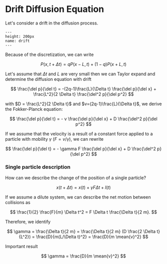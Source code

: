 # Drift Diffusion Equation

Let's consider a drift in the diffusion process. 

```{figure} drift.png
---
height: 200px
name: drift
---
```

Because of the discretization, we can write

$$
P(x,t+\Delta t) = q P(x-L,t) + (1-q) P(x+L,t)
$$

Let's assume that $\Delta t$ and $L$ are very small then we can Taylor expand and determine the diffusion equation with drift

$$
\frac{\del p}{\del t} = -(2q-1)\frac{L}{\Delta t} \frac{\del p}{\del x} + \frac{L^2}{2 \Delta t} \frac{\del^2 p}{\del p^2}
$$

with $D = \frac{L^2}{2 \Delta t}$ and $v=(2q-1)\frac{L}{\Delta t}$, we derive the Fokker-Planck equation:

$$
\frac{\del p}{\del t} = - v \frac{\del p}{\del x} + D \frac{\del^2 p}{\del p^2}
$$

If we assume that the velocity is a result of a constant force applied to a particle with mobility $\gamma$ ($F = v/\gamma$), we can rewrite

$$
\frac{\del p}{\del t} = - \gamma F \frac{\del p}{\del x} + D \frac{\del^2 p}{\del p^2}
$$

### Single particle description

How can we describe the change of the position of a single particle?

$$
x(t + \Delta t) = x(t) + \gamma F \Delta t + l(t)
$$

If we assume a dilute system, we can describe the net motion between collisions as

$$
\frac{1}{2} \frac{F}{m} \Delta t^2 = F \Delta t \frac{\Delta t}{2 m}.
$$

Therefore, we identify

$$
\gamma = \frac{\Delta t}{2 m} = \frac{\Delta t}{2 m} (D \frac{2 \Delta t}{L^2}) = \frac{D}{m(L/\Delta t)^2} = \frac{D}{m \mean{v}^2} 
$$

Important result

$$
\gamma = \frac{D}{m \mean{v}^2}
$$
